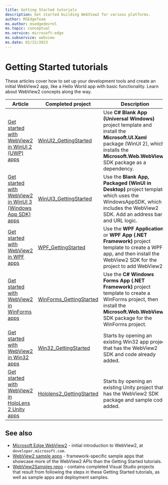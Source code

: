 ```yaml
---
title: Getting Started tutorials
description: Get started building WebView2 for various platforms.
author: MSEdgeTeam
ms.author: msedgedevrel
ms.topic: conceptual
ms.service: microsoft-edge
ms.subservice: webview
ms.date: 02/22/2023
---
```

# Getting Started tutorials

These articles cover how to set up your development tools and create an initial WebView2 app, like a Hello World app with basic functionality.  Learn about WebView2 concepts along the way.

| Article | Completed project | Description |
|---|---|---|
| [Get started with WebView2 in WinUI 2 (UWP) apps](winui2.md) | [WinUI2_GettingStarted](https://github.com/MicrosoftEdge/WebView2Samples/tree/main/GettingStartedGuides/WinUI2_GettingStarted) | Use **C# Blank App (Universal Windows)** project template and install the **Microsoft.UI.Xaml** package (WinUI 2), which installs the **Microsoft.Web.WebView2** SDK package as a dependency. |
| [Get started with WebView2 in WinUI 3 (Windows App SDK) apps](winui.md) | [WinUI3_GettingStarted](https://github.com/MicrosoftEdge/WebView2Samples/tree/main/GettingStartedGuides/WinUI3_GettingStarted) | Use the **Blank App, Packaged (WinUI in Desktop)** project template, which uses the WindowsAppSDK, which includes the WebView2 SDK.  Add an address bar and URL logic. |
| [Get started with WebView2 in WPF apps](wpf.md) | [WPF_GettingStarted](https://github.com/MicrosoftEdge/WebView2Samples/tree/main/GettingStartedGuides/WPF_GettingStarted) | Use the **WPF Application** or **WPF App (.NET Framework)** project template to create a WPF app, and then install the WebView2 SDK for the project to add WebView2. |
| [Get started with WebView2 in WinForms apps](winforms.md) | [WinForms_GettingStarted](https://github.com/MicrosoftEdge/WebView2Samples/tree/main/GettingStartedGuides/WinForms_GettingStarted) | Use the **C# Windows Forms App (.NET Framework)** project template to create a WinForms project, then install the **Microsoft.Web.WebView2** SDK package for the WinForms project. |
| [Get started with WebView2 in Win32 apps](win32.md) | [Win32_GettingStarted](https://github.com/MicrosoftEdge/WebView2Samples/tree/main/GettingStartedGuides/Win32_GettingStarted) | Starts by opening an existing Win32 app project that has the WebView2 SDK and code already added. |
| [Get started with WebView2 in HoloLens 2 Unity apps](hololens2.md) | [Hololens2_GettingStarted](https://github.com/MicrosoftEdge/WebView2Samples/tree/main/GettingStartedGuides/HoloLens2_GettingStarted) | Starts by opening an existing Unity project that has the WebView2 SDK package and sample code added. |


<!-- ====================================================================== -->
## See also

* [Microsoft Edge WebView2](https://developer.microsoft.com/microsoft-edge/webview2) - initial introduction to WebView2, at `developer.microsoft.com`.
* [WebView2 sample apps](../code-samples-links.md) - framework-specific sample apps that showcase more of the WebView2 APIs than the Getting Started tutorials.
* [WebView2Samples repo](https://github.com/MicrosoftEdge/WebView2Samples#readme) - contains completed Visual Studio projects that result from following the steps in these Getting Started tutorials, as well as sample apps and deployment samples.

